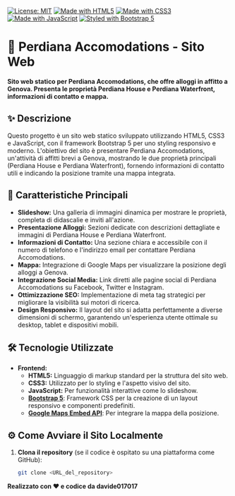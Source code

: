 [![License: MIT](https://img.shields.io/badge/License-MIT-yellow.svg)](https://opensource.org/licenses/MIT)
[![Made with HTML5](https://img.shields.io/badge/Made%20with-HTML5-orange.svg)](https://developer.mozilla.org/en-US/docs/Web/Guide/HTML/HTML5)
[![Made with CSS3](https://img.shields.io/badge/Made%20with-CSS3-blue.svg)](https://developer.mozilla.org/en-US/docs/Web/CSS/CSS3)
[![Made with JavaScript](https://img.shields.io/badge/Made%20with-JavaScript-yellow.svg)](https://www.javascript.com/)
[![Styled with Bootstrap 5](https://img.shields.io/badge/Styled%20with-Bootstrap_5-blueviolet.svg)](https://getbootstrap.com/)

# 🏨 Perdiana Accomodations - Sito Web

**Sito web statico per Perdiana Accomodations, che offre alloggi in affitto a Genova. Presenta le proprietà Perdiana House e Perdiana Waterfront, informazioni di contatto e mappa.**

## ✨ Descrizione

Questo progetto è un sito web statico sviluppato utilizzando HTML5, CSS3 e JavaScript, con il framework Bootstrap 5 per uno styling responsivo e moderno. L'obiettivo del sito è presentare Perdiana Accomodations, un'attività di affitti brevi a Genova, mostrando le due proprietà principali (Perdiana House e Perdiana Waterfront), fornendo informazioni di contatto utili e indicando la posizione tramite una mappa integrata.

## 🚀 Caratteristiche Principali

* **Slideshow:** Una galleria di immagini dinamica per mostrare le proprietà, completa di didascalie e inviti all'azione.
* **Presentazione Alloggi:** Sezioni dedicate con descrizioni dettagliate e immagini di Perdiana House e Perdiana Waterfront.
* **Informazioni di Contatto:** Una sezione chiara e accessibile con il numero di telefono e l'indirizzo email per contattare Perdiana Accomodations.
* **Mappa:** Integrazione di Google Maps per visualizzare la posizione degli alloggi a Genova.
* **Integrazione Social Media:** Link diretti alle pagine social di Perdiana Accomodations su Facebook, Twitter e Instagram.
* **Ottimizzazione SEO:** Implementazione di meta tag strategici per migliorare la visibilità sui motori di ricerca.
* **Design Responsivo:** Il layout del sito si adatta perfettamente a diverse dimensioni di schermo, garantendo un'esperienza utente ottimale su desktop, tablet e dispositivi mobili.

## 🛠️ Tecnologie Utilizzate

* **Frontend:**
    * **HTML5:** Linguaggio di markup standard per la struttura del sito web.
    * **CSS3:** Utilizzato per lo styling e l'aspetto visivo del sito.
    * **JavaScript:** Per funzionalità interattive come lo slideshow.
    * **[Bootstrap 5](https://getbootstrap.com/)**: Framework CSS per la creazione di un layout responsivo e componenti predefiniti.
    * **[Google Maps Embed API](https://developers.google.com/maps/documentation/embed/get-started)**: Per integrare la mappa della posizione.

## ⚙️ Come Avviare il Sito Localmente

1. **Clona il repository** (se il codice è ospitato su una piattaforma come GitHub):
   ```bash
   git clone <URL_del_repository>

**Realizzato con ❤️ e codice da davide017017**
 
